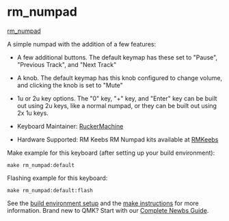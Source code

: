 # rm_numpad

<!---
TODO: update image when final product is ready for sale.
-->
[rm_numpad](https://i.imgur.com/1hqUHIn.jpg)

A simple numpad with the addition of a few features:
* A few additional buttons.  The default keymap has these set to "Pause", "Previous Track", and "Next Track"
* A knob.  The default keymap has this knob configured to change volume, and clicking the knob is set to "Mute"
* 1u or 2u key options.  The "0" key, "+" key, and "Enter" key can be built out using 2u keys, like a normal numpad, or they can be built out using 2x 1u keys.

* Keyboard Maintainer: [RuckerMachine](https://github.com/RuckerMachine)
* Hardware Supported: RM Keebs RM Numpad kits available at [RMKeebs](https://www.rmkeebs.com/product/rm-numpad/)

Make example for this keyboard (after setting up your build environment):

    make rm_numpad:default

Flashing example for this keyboard:

    make rm_numpad:default:flash

See the [build environment setup](https://docs.qmk.fm/#/getting_started_build_tools) and the [make instructions](https://docs.qmk.fm/#/getting_started_make_guide) for more information. Brand new to QMK? Start with our [Complete Newbs Guide](https://docs.qmk.fm/#/newbs).
